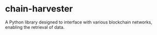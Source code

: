 # chain-harvester

A Python library designed to interface with various blockchain networks, enabling the retrieval of data.